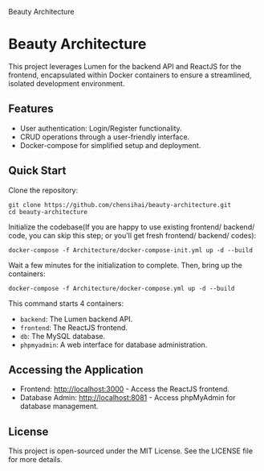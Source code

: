   Beauty Architecture

Beauty Architecture
===================

This project leverages Lumen for the backend API and ReactJS for the frontend, encapsulated within Docker containers to ensure a streamlined, isolated development environment.

Features
--------

*   User authentication: Login/Register functionality.
*   CRUD operations through a user-friendly interface.
*   Docker-compose for simplified setup and deployment.

Quick Start
-----------

Clone the repository:

    git clone https://github.com/chensihai/beauty-architecture.git
    cd beauty-architecture
    

Initialize the codebase(If you are happy to use existing frontend/ backend/ code, you can skip this step; or you'll get fresh frontend/ backend/ codes):

    docker-compose -f Architecture/docker-compose-init.yml up -d --build
    

Wait a few minutes for the initialization to complete. Then, bring up the containers:

    docker-compose -f Architecture/docker-compose.yml up -d --build
    

This command starts 4 containers:

*   `backend`: The Lumen backend API.
*   `frontend`: The ReactJS frontend.
*   `db`: The MySQL database.
*   `phpmyadmin`: A web interface for database administration.

Accessing the Application
-------------------------

*   Frontend: [http://localhost:3000](http://localhost:3000) - Access the ReactJS frontend.
*   Database Admin: [http://localhost:8081](http://localhost:8081) - Access phpMyAdmin for database management.

License
-------

This project is open-sourced under the MIT License. See the LICENSE file for more details.
